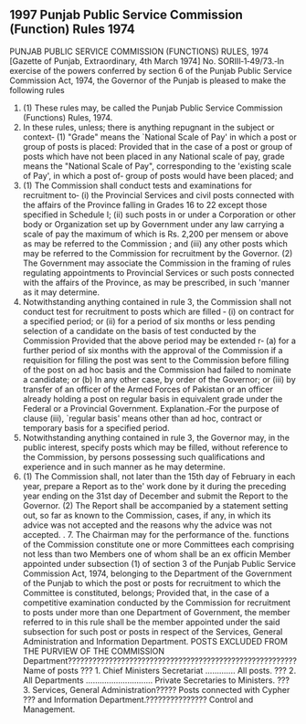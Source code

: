 ## 1997 Punjab Public Service Commission (Function) Rules 1974
 
PUNJAB PUBLIC SERVICE COMMISSION (FUNCTIONS) RULES, 1974
[Gazette of Punjab, Extraordinary, 4th March 1974]
No. SORIII‑1‑49/73.‑In exercise of the powers conferred by section 6 of the Punjab Public Service Commission Act, 1974, the Governor of the Punjab is pleased to make the following rules

1. (1) These rules may, be called the Punjab Public Service Commission
   (Functions) Rules, 1974.
2. In these rules, unless; there is anything repugnant in the subject or context‑
   (1) "Grade" means the `National Scale of Pay' in which a post or group of posts is placed:
   Provided that in the case of a post or group of posts which have not been placed in any National scale of pay, grade means the "National Scale of Pay", corresponding to the 'existing scale of Pay', in which a post of‑ group of posts would have been placed; and
3. (1) The Commission shall conduct tests and examinations for recruitment to‑
   (i) the Provincial Services and civil posts connected with the affairs of the Province falling in Grades 16 to 22 except those specified in Schedule I;
   (ii) such posts in or under a Corporation or other body or Organization set up by Government under any law carrying a scale of pay the maximum of which is Rs. 2,200 per mensem or above as may be referred to the Commission ; and
   (iii) any other posts which may be referred to the Commission for recruitment by the Governor.
   (2) The Government may associate the Commission in the framing of rules regulating appointments to Provincial Services or such posts connected with the affairs of the Province, as may be prescribed, in such 'manner as it may determine.
4. Notwithstanding anything contained in rule 3, the Commission shall not conduct test for recruitment to posts which are filled ‑
   (i) on contract for a specified period; or
   (ii) for a period of six months or less pending selection of a candidate on the basis of test conducted by the Commission
   Provided that the above period may be extended r‑
   (a) for a further period of six months with the approval of the Commission if a requisition for filling the post was sent to the Commission before filling of the post on ad hoc basis and the Commission had failed to nominate a candidate; or
   (b) In any other case, by order of the Governor; or
   (iii) by transfer of an officer of the Armed Forces of Pakistan or an officer
   already holding a post on regular basis in equivalent grade under the Federal or a Provincial Government.
   Explanation.‑For the purpose of clause (iii), `regular basis' means other than ad hoc, contract or temporary basis for a specified period.
5. Notwithstanding anything contained in rule 3, the Governor may, in the public interest, specify posts which may be filled, without reference to the Commission, by persons possessing such qualifications and experience and in such manner as he may determine.
6. (1) The Commission shall, not later than the 15th day of February in each year, prepare a Report as to the' work done by it during the preceding year ending on the 31st day of December and submit the Report to the Governor.
   (2) The Report shall be accompanied by a statement setting out, so far as known to the Commission, cases, if any, in which its advice was not accepted and the reasons why the advice was not accepted.
   . 7. The Chairman may for the performance of the. functions of the Commission constitute one or more Committees each comprising not less
   than two Members one of whom shall be an ex officin Member appointed under subsection (1) of section 3 of the Punjab Public Service Commission Act, 1974, belonging to the Department of the Government of the Punjab to which the post or posts for recruitment to which the Committee is constituted, belongs;
   Provided that, in the case of a competitive examination conducted by the Commission for recruitment to posts under more than one Department of Government, the member referred to in this rule shall be the member appointed under the said subsection for such post or posts in respect of the Services, General Administration and Information Department.
   POSTS EXCLUDED FROM THE PURVIEW OF THE
   COMMISSION
   Department???????????????????????????????????????????????????????? Name of posts
   ??? 1. Chief Ministers Secretariat ............. All posts.
   ??? 2. All Departments ............................. Private Secretaries to Ministers.
   ??? 3. Services, General Administration????? Posts connected with Cypher
   ??? and Information Department.??????????????? Control and Management.

